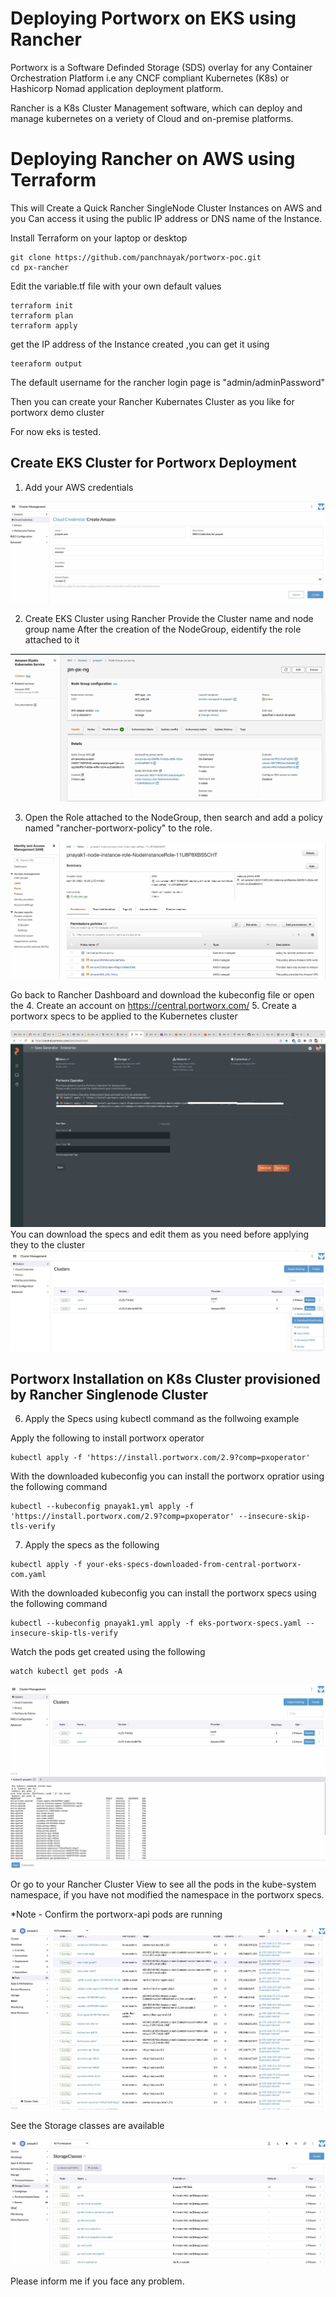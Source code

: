 # Deploying Portworx on EKS using Rancher 

Portworx is a Software Definded Storage (SDS) overlay for any Container Orchestration Platform i.e any CNCF compliant Kubernetes (K8s) or Hashicorp Nomad application deployment platform.

Rancher is a K8s Cluster Management software, which can deploy and manage kubernetes on a veriety of Cloud and on-premise platforms.

# Deploying Rancher on AWS using Terraform 

This will Create a Quick Rancher SingleNode Cluster Instances on AWS and you Can access it using the public IP address or DNS name of the Instance.

Install Terraform on your laptop or desktop

```
git clone https://github.com/panchnayak/portworx-poc.git
cd px-rancher
```
Edit the variable.tf file with your own default values

```
terraform init
terraform plan
terraform apply
```
get the IP address of the Instance created ,you can get it using

```
teeraform output
```

The default username for the rancher login page is "admin/adminPassword"

Then you can create your Rancher Kubernates Cluster as you like for portworx demo cluster

For now eks is tested.


## Create EKS Cluster for Portworx Deployment


1. Add your AWS credentials

![AWS Credential](/px-rancher/images/aws-credential.jpg?raw=true "Add AWS Credential")

2. Create EKS Cluster using Rancher
   Provide the Cluster name and node group name
   After the creation of the NodeGroup, eidentify the role attached to it 

![EKS NodeGroup Role](/px-rancher/images/eks-nodegroup-role.jpg?raw=true "EKS NodeGroup Role attached")

3. Open the Role attached to the NodeGroup, then search and add a policy named "rancher-portworx-policy" to the role.

![EKS Portworx Policy](/px-rancher/images/portworx-policy.jpg?raw=true "Attach Portworx Policy")

Go back to Rancher Dashboard and download the kubeconfig file or open the 
4. Create an account on https://central.portworx.com/
5. Create a portworx specs to be applied to the Kubernetes cluster

![Portworx Specs](/px-rancher/images/central-portworx.jpg?raw=true "Create Portwox Spec")
You can download the specs and edit them as you need before applying they to the cluster
![EKS Kubeconfig](/px-rancher/images/rancher-kubeconfig-download.jpg?raw=true "Download EKS Kubeconfig")

## Portworx Installation on K8s Cluster provisioned by Rancher Singlenode Cluster

6. Apply the Specs using kubectl command as the follwoing example

Apply the following to install portworx operator
```
kubectl apply -f 'https://install.portworx.com/2.9?comp=pxoperator'
```
With the downloaded kubeconfig you can install the portworx opratior using the following command
```
kubectl --kubeconfig pnayak1.yml apply -f 'https://install.portworx.com/2.9?comp=pxoperator' --insecure-skip-tls-verify
```
7. Apply the specs as the following
```
kubectl apply -f your-eks-specs-downloaded-from-central-portworx-com.yaml
```

With the downloaded kubeconfig you can install the portworx specs using the following command
```
kubectl --kubeconfig pnayak1.yml apply -f eks-portworx-specs.yaml --insecure-skip-tls-verify
```
Watch the pods get created using the following 

```
watch kubectl get pods -A
```

![App Pods](/px-rancher/images/rancher-eks-pods.jpg?raw=true "All Portworx Pods")

Or go to your Rancher Cluster View to see all the pods in the kube-system namespace, if you have not modified the namespace in the portworx specs.

*Note - Confirm the portworx-api pods are running

![Rancher App Pods](/px-rancher/images/all-pods.jpg?raw=true "Rancher View All Pods")

See the Storage classes are available

![Portworx Storage Classses](/px-rancher/images/portwox-storage-class.jpg?raw=true "POrtworx Storage Classess Rancher View ")

Please inform me if you face any problem.

